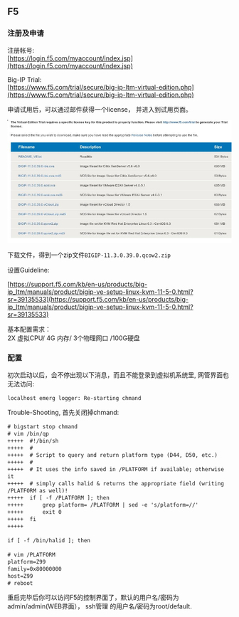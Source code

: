 ## F5
### 注册及申请
注册帐号:    
[https://login.f5.com/myaccount/index.jsp](https://login.f5.com/myaccount/index.jsp)   

Big-IP Trial:    
[https://www.f5.com/trial/secure/big-ip-ltm-virtual-edition.php](https://www.f5.com/trial/secure/big-ip-ltm-virtual-edition.php)   

申请试用后，可以通过邮件获得一个license， 并进入到试用页面。    

![/images/2015_12_10_10_18_03_866x474.jpg](/images/2015_12_10_10_18_03_866x474.jpg)    

下载文件，得到一个zip文件`BIGIP-11.3.0.39.0.qcow2.zip`    

设置Guideline:    

[https://support.f5.com/kb/en-us/products/big-ip_ltm/manuals/product/bigip-ve-setup-linux-kvm-11-5-0.html?sr=39135533](https://support.f5.com/kb/en-us/products/big-ip_ltm/manuals/product/bigip-ve-setup-linux-kvm-11-5-0.html?sr=39135533)    

基本配置需求：    
2X 虚拟CPU/ 4G 内存/ 3个物理网口 /100G硬盘       


### 配置
初次启动以后，会不停出现以下消息，而且不能登录到虚拟机系统里, 网管界面也无法访问:    

```
localhost emerg logger: Re-starting chmand
```

Trouble-Shooting, 首先关闭掉chmand:   

```
# bigstart stop chmand
# vim /bin/qp
+++++  #!/bin/sh
+++++  #
+++++  # Script to query and return platform type (D44, D50, etc.)
+++++  #
+++++  # It uses the info saved in /PLATFORM if available; otherwise it
+++++  # simply calls halid & returns the appropriate field (writing /PLATFORM as well)!
+++++  if [ -f /PLATFORM ]; then
+++++      grep platform= /PLATFORM | sed -e 's/platform=//'
+++++      exit 0
+++++  fi
+++++  

if [ -f /bin/halid ]; then

# vim /PLATFORM 
platform=Z99
family=0x80000000
host=Z99
# reboot
```

重启完毕后你可以访问F5的控制界面了，默认的用户名/密码为admin/admin(WEB界面）， ssh管理
的用户名/密码为root/default.    
